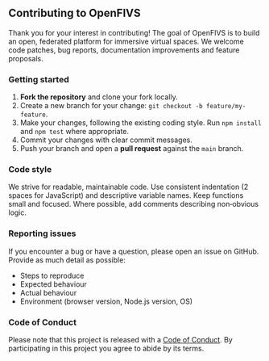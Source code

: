 ## Contributing to OpenFIVS

Thank you for your interest in contributing!  The goal of OpenFIVS is to build an open, federated platform for immersive virtual spaces.  We welcome code patches, bug reports, documentation improvements and feature proposals.

### Getting started

1. **Fork the repository** and clone your fork locally.
2. Create a new branch for your change: `git checkout -b feature/my-feature`.
3. Make your changes, following the existing coding style.  Run `npm install` and `npm test` where appropriate.
4. Commit your changes with clear commit messages.
5. Push your branch and open a **pull request** against the `main` branch.

### Code style

We strive for readable, maintainable code.  Use consistent indentation (2 spaces for JavaScript) and descriptive variable names.  Keep functions small and focused.  Where possible, add comments describing non‑obvious logic.

### Reporting issues

If you encounter a bug or have a question, please open an issue on GitHub.  Provide as much detail as possible:

* Steps to reproduce
* Expected behaviour
* Actual behaviour
* Environment (browser version, Node.js version, OS)

### Code of Conduct

Please note that this project is released with a [Code of Conduct](CODE_OF_CONDUCT.md).  By participating in this project you agree to abide by its terms.
